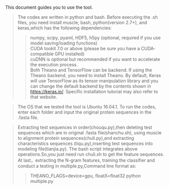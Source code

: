 This document guides you to use the tool. 

>The codes are written in python and bash. Before executing the .sh files, you need install muscle, bash, python(version 2.7+),
and keras,which has the following dependencies:<br> 
>>numpy, scipy, pyaml, HDF5, h5py (optional, required if you use model saving/loading functions)<br> 
>>CUDA tookit 7.0 or above (please be sure you have a CUDA-compatible GPU installed)<br> 
>>cuDNN is optional but recommended if you want to accelerate the execution process. <br> 
>>Both Theano and TensorFlow can be backend. If using the Theano backend, you need to install Theano. By default, Keras will use  TensorFlow as its tensor manipulation library and you can change   the default backend by the contents shown in https://keras.io/. Specific installation tutorial may also refer to that website.   

>The OS that we tested the tool is Ubuntu 16.04.1. To run the codes, enter each folder and input the original protein sequences in the .fasta file.

>Extracting test sequences in order(chouqu.py),then deleting test sequences which are in original .fasta file(shanchu.sh), using  muscle to alignment protein sequences(chuli.py),and extracting characteristics sequences (tiqu.py),inserting test sequences into modeling file(tianjia.py). The bash script integrates above operations.So,you just need run chuli.sh to get the feature sequences. At last，extracting the N-gram features, training the classifier and conduct a testing in multiple.py,Command line format as:
>>THEANO_FLAGS=device=gpu, floatX=float32 python multiple.py
